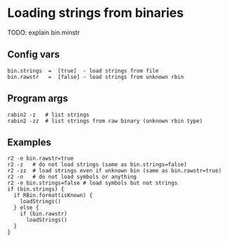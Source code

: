 Loading strings from binaries
=============================

TODO: explain bin.minstr

Config vars
-----------
```
bin.strings  =  [true]  - load strings from file
bin.rawstr   =  [false] - load strings from unknown rbin
```

Program args
------------
```
rabin2 -z   # list strings
rabin2 -zz  # list strings from raw binary (unknown rbin type)
```

Examples
--------
```
r2 -e bin.rawstr=true
r2 -z   # do not load strings (same as bin.strings=false)
r2 -zz  # load strings even if unknown bin (same as bin.rawstr=true)
r2 -n   # do not load symbols or anything
r2 -e bin.strings=false # load symbols but not strings
if (bin.strings) {
  if RBin.format(isKnown) {
    loadStrings()
  } else {
    if (bin.rawstr)
      loadStrings()
  }
}
```

